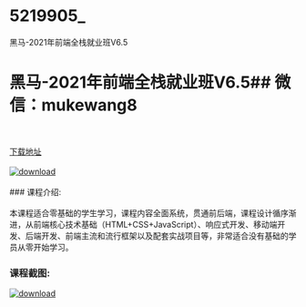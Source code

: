 # 5219905_
黑马-2021年前端全栈就业班V6.5
# 黑马-2021年前端全栈就业班V6.5## 微信：mukewang8
<br/></br>[下载地址](http://www.36tz.cn/article/5219905 "下载地址")
<br/></br>[![download](http://36tz.cn/muke_img/2021_05_1-40-300x185.png "下载地址")](http://www.36tz.cn/article/5219905 "下载地址")
<br/></br>### 课程介绍:<br/></br>本课程适合零基础的学生学习，课程内容全面系统，贯通前后端，课程设计循序渐进，从前端核心技术基础（HTML+CSS+JavaScript）、响应式开发、移动端开发、后端开发、前端主流和流行框架以及配套实战项目等，非常适合没有基础的学员从零开始学习。

### 课程截图:
[![download](http://36tz.cn/muke_img/2021_05_2-44.png "下载地址")](http://www.36tz.cn/article/5219905 "下载地址")
